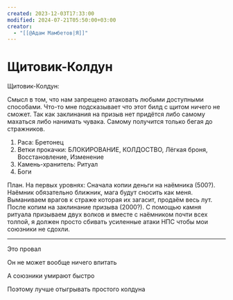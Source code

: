 ```yaml
---
created: 2023-12-03T17:33:00
modified: 2024-07-21T05:50:00+03:00
creator:
  - "[[@Адам Мамбетов|Я]]"
---
```


# Щитовик-Колдун

Щитовик-Колдун:

Смысл в том, что нам запрещено атаковать любыми доступными способами. Что-то мне подсказывает что этот билд с щитом ничего не сможет. Так как заклинания на призыв нет придётся либо самому махаться либо нанимать чувака. Самому получится только бегая до стражников.

1. Раса: Бретонец
2. Ветки прокачки: БЛОКИРОВАНИЕ, КОЛДОСТВО, Лёгкая броня, Восстановление, Изменение
3. Камень-хранитель: Ритуал
4. Боги

План.
На первых уровнях:
Сначала копии деньги на наёмника (500?). Наёмник обязательно ближник, мага будут сносить как меня. Выманиваем врагов к страже которая их загасит, продаём весь лут. После копим на заклинание призыва (2000?). С помощью камня ритуала призываем двух волков и вместе с наёмником почти всех толпой, я должен просто сбивать усиленные атаки НПС чтобы мои союзники не сдохли.

---

Это провал

Он не может вообще ничего впитать

А союзники умирают быстро

Поэтому лучше отыгрывать простого колдуна
